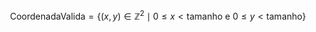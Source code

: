 $$
\text{CoordenadaValida} = \{ (x, y) \in \mathbb{Z}^2 \mid 0 \leq x < \text{tamanho} \text{ e } 0 \leq y < \text{tamanho} \}
$$
